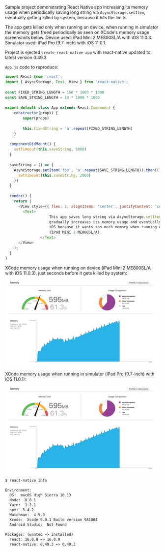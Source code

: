 Sample project demonstrating React Native app increasing its memory usage when
periodically saving long string via `AsyncStorage.setItem`, eventually getting
killed by system, because it hits the limits.

The app gets killed only when running on device, when running in simulator the
memory gets freed periodically as seen on XCode's memory usage screenshots
below. Device used: iPad Mini 2 ME800SL/A with iOS 11.0.3. Simulator used:
iPad Pro (9.7-inch) with iOS 11.0.1.

Project is ejected `create-react-native-app` with react-native updated to
latest version 0.49.3.

`App.js` code to reproduce:

```js
import React from 'react';
import { AsyncStorage, Text, View } from 'react-native';

const FIXED_STRING_LENGTH = 150 * 1000 * 1000
const SAVE_STRING_LENGTH = 10 * 1000 * 1000

export default class App extends React.Component {
	constructor(props) {
		super(props)

		this.fixedString = 'a'.repeat(FIXED_STRING_LENGTH)
	}

  componentDidMount() {
    setTimeout(this.saveString, 5000)
  }

  saveString = () => {
    AsyncStorage.setItem('foo', 'a'.repeat(SAVE_STRING_LENGTH)).then(() => {
      setTimeout(this.saveString, 2000)
    })
  }

  render() {
    return (
      <View style={{ flex: 1, alignItems: 'center', justifyContent: 'center' }}>
        <Text>
					This app saves long string via AsyncStorage.setItem every 2 seconds,
					gradually increases its memory usage and eventually gets killed by
					iOS because it wants too much memory when running on device
					(iPad Mini 2 ME800SL/A).
				</Text>
      </View>
    );
  }
}
```

XCode memory usage when running on device (iPad Mini 2 ME800SL/A with iOS
11.0.3), just seconds before it gets killed by system:

![](./memory-usage-device.png)

XCode memory usage when running in simulator (iPad Pro (9.7-inch) with iOS
11.0.1):

![](./memory-usage-device.png)

```
$ react-native info

Environment:
  OS:  macOS High Sierra 10.13
  Node:  8.8.1
  Yarn:  1.2.1
  npm:  5.4.2
  Watchman:  4.9.0
  Xcode:  Xcode 9.0.1 Build version 9A1004
  Android Studio:  Not Found

Packages: (wanted => installed)
  react: 16.0.0 => 16.0.0
  react-native: 0.49.3 => 0.49.3
```
